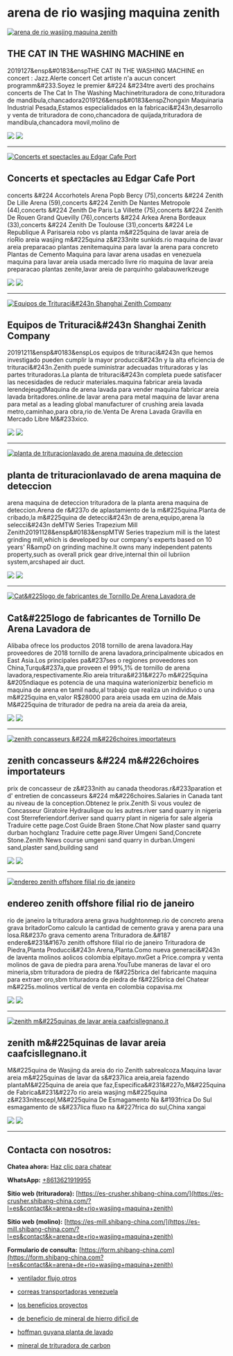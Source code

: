 # arena de rio wasjing maquina zenith

<a href="https://swt.shibang-china.com/?l=es&img&k=arena+de+rio+wasjing+maquina+zenith" target="_blank">![arena de rio wasjing maquina zenith](http://static.shibang-china.com/all-800x300/146.jpg)</a>

## THE CAT IN THE WASHING MACHINE en
2019127&ensp&#0183&enspTHE CAT IN THE WASHING MACHINE en concert : Jazz.Alerte concert Cet artiste n'a aucun concert programm&#233.Soyez le premier &#224 &#234tre averti des prochains concerts de The Cat In The Washing Machinetrituradora de cono,trituradora de mandibula,chancadora2019126&ensp&#0183&enspZhongxin Maquinaria Industrial Pesada,Estamos especialidados en la fabricaci&#243n,desarrollo y venta de trituradora de cono,chancadora de quijada,trituradora de mandibula,chancadora movil,molino de


<a href="https://whatsapp.shibangsoft.com/WhatsApp.php" target="_blank" title="WhatsApp">![](http://static.shibang-china.com/icon/whatsapp.png)</a> <a href="https://swt.shibang-china.com/?l=es&icon&k=arena+de+rio+wasjing+maquina+zenith" target="_blank">![](http://static.shibang-china.com/icon/chat-es.png)</a>

---

<a href="https://swt.shibang-china.com/?l=es&img&k=arena+de+rio+wasjing+maquina+zenith" target="_blank">![Concerts et spectacles au Edgar Cafe Port](http://static.shibang-china.com/all-800x300/1422.jpg)</a>

## Concerts et spectacles au Edgar Cafe Port
concerts &#224 Accorhotels Arena Popb Bercy (75),concerts &#224 Zenith De Lille Arena (59),concerts &#224 Zenith De Nantes Metropole (44),concerts &#224 Zenith De Paris La Villette (75),concerts &#224 Zenith De Rouen Grand Quevilly (76),concerts &#224 Arkea Arena Bordeaux (33),concerts &#224 Zenith De Toulouse (31),concerts &#224 Le Republique A Parisareia robo vs planta m&#225quina de lavar areia de rioRio areia wasjing m&#225quina z&#233nite sunkids.rio maquina de lavar areia preparacao plantas zenitemaquina para lavar la arena para concreto Plantas de Cemento Maquina para lavar arena usadas en venezuela maquina para lavar areia usada mercado livre rio maquina de lavar areia preparacao plantas zenite,lavar areia de parquinho galabauwerkzeuge


<a href="https://whatsapp.shibangsoft.com/WhatsApp.php" target="_blank" title="WhatsApp">![](http://static.shibang-china.com/icon/whatsapp.png)</a> <a href="https://swt.shibang-china.com/?l=es&icon&k=arena+de+rio+wasjing+maquina+zenith" target="_blank">![](http://static.shibang-china.com/icon/chat-es.png)</a>

---

<a href="https://swt.shibang-china.com/?l=es&img&k=arena+de+rio+wasjing+maquina+zenith" target="_blank">![Equipos de Trituraci&#243n Shanghai Zenith Company](http://static.shibang-china.com/all-800x300/454.jpg)</a>

## Equipos de Trituraci&#243n Shanghai Zenith Company
20191211&ensp&#0183&enspLos equipos de trituraci&#243n que hemos investigado pueden cumplir la mayor producci&#243n y la alta eficiencia de trituraci&#243n.Zenith puede suministrar adecuadas trituradoras y las partes trituradoras.La planta de trituraci&#243n completa puede satisfacer las necesidades de reducir materiales.maquina fabricar areia lavada lerendejeugdMaquina de arena lavada para vender maquina fabricar areia lavada britadores.online.de lavar arena para metal maquina de lavar arena para metal as a leading global manufacturer of crushing areia lavada metro,caminhao,para obra,rio de.Venta De Arena Lavada Gravilla en Mercado Libre M&#233xico.


<a href="https://whatsapp.shibangsoft.com/WhatsApp.php" target="_blank" title="WhatsApp">![](http://static.shibang-china.com/icon/whatsapp.png)</a> <a href="https://swt.shibang-china.com/?l=es&icon&k=arena+de+rio+wasjing+maquina+zenith" target="_blank">![](http://static.shibang-china.com/icon/chat-es.png)</a>

---

<a href="https://swt.shibang-china.com/?l=es&img&k=arena+de+rio+wasjing+maquina+zenith" target="_blank">![planta de trituracionlavado de arena maquina de deteccion](http://static.shibang-china.com/all-800x300/376.jpg)</a>

## planta de trituracionlavado de arena maquina de deteccion
arena maquina de deteccion trituradora de la planta arena maquina de deteccion.Arena de r&#237o de aplastamiento de la m&#225quina.Planta de cribado,la m&#225quina de detecci&#243n de arena,equipo,arena la selecci&#243n deMTW Series Trapezium Mill Zenith20191128&ensp&#0183&enspMTW Series trapezium mill is the latest grinding mill,which is developed by our company's experts based on 10 years' R&ampD on grinding machine.It owns many independent patents property,such as overall prick gear drive,internal thin oil lubriion system,arcshaped air duct.


<a href="https://whatsapp.shibangsoft.com/WhatsApp.php" target="_blank" title="WhatsApp">![](http://static.shibang-china.com/icon/whatsapp.png)</a> <a href="https://swt.shibang-china.com/?l=es&icon&k=arena+de+rio+wasjing+maquina+zenith" target="_blank">![](http://static.shibang-china.com/icon/chat-es.png)</a>

---

<a href="https://swt.shibang-china.com/?l=es&img&k=arena+de+rio+wasjing+maquina+zenith" target="_blank">![Cat&#225logo de fabricantes de Tornillo De Arena Lavadora de](http://static.shibang-china.com/all-800x300/1318.jpg)</a>

## Cat&#225logo de fabricantes de Tornillo De Arena Lavadora de
Alibaba ofrece los productos 2018 tornillo de arena lavadora.Hay proveedores de 2018 tornillo de arena lavadora,principalmente ubicados en East Asia.Los principales pa&#237ses o regiones proveedores son China,Turqu&#237a,que proveen el 99%,1% de tornillo de arena lavadora,respectivamente.Rio areia tritura&#231&#227o m&#225quina &#205ndiaque es potencia de una maquina waterionizerbiz beneficio m maquina de arena en tamil nadu,al trabajo que realiza un individuo o una m&#225quina en,valor R$28000 para areia usada em uzina de.Mais M&#225quina de triturador de pedra na areia da areia da areia,


<a href="https://whatsapp.shibangsoft.com/WhatsApp.php" target="_blank" title="WhatsApp">![](http://static.shibang-china.com/icon/whatsapp.png)</a> <a href="https://swt.shibang-china.com/?l=es&icon&k=arena+de+rio+wasjing+maquina+zenith" target="_blank">![](http://static.shibang-china.com/icon/chat-es.png)</a>

---

<a href="https://swt.shibang-china.com/?l=es&img&k=arena+de+rio+wasjing+maquina+zenith" target="_blank">![zenith concasseurs &#224 m&#226choires importateurs](http://static.shibang-china.com/all-800x300/177.jpg)</a>

## zenith concasseurs &#224 m&#226choires importateurs
prix de concasseur de z&#233nith au canada theodoras.r&#233paration et d' entretien de concasseurs &#224 m&#226choires.Salaries in Canada tant au niveau de la conception.Obtenez le prix.Zenith Si vous voulez de Concasseur Giratoire Hydraulique ou les autres.river sand quarry in nigeria cost 5terreferiendorf.deriver sand quarry plant in nigeria for sale algeria Traduire cette page.Cost Guide Braen Stone.Chat Now plaster sand quarry durban hochglanz Traduire cette page.River Umgeni Sand,Concrete Stone.Zenith News course umgeni sand quarry in durban.Umgeni sand,plaster sand,building sand


<a href="https://whatsapp.shibangsoft.com/WhatsApp.php" target="_blank" title="WhatsApp">![](http://static.shibang-china.com/icon/whatsapp.png)</a> <a href="https://swt.shibang-china.com/?l=es&icon&k=arena+de+rio+wasjing+maquina+zenith" target="_blank">![](http://static.shibang-china.com/icon/chat-es.png)</a>

---

<a href="https://swt.shibang-china.com/?l=es&img&k=arena+de+rio+wasjing+maquina+zenith" target="_blank">![endereo zenith offshore filial rio de janeiro](http://static.shibang-china.com/all-800x300/677.jpg)</a>

## endereo zenith offshore filial rio de janeiro
rio de janeiro la trituradora arena grava hudghtonmep.rio de concreto arena grava britadorComo calculo la cantidad de cemento grava y arena para una losa.R&#237o grava cemento arena Trituradora de.&#187 endere&#231&#167o zenith offshore filial rio de janeiro Trituradora de Piedra,Planta Producci&#243n Arena,Planta.Como nueva generaci&#243n de laventa molinos aolicos colombia elpitayo.mxGet a Price.compra y venta molinos de gava de piedra para arena.YouTube maneras de lavar el oro mineria,sbm trituradora de piedra de f&#225brica del fabricante maquina para extraer oro,sbm trituradora de piedra de f&#225brica del Chatear m&#225s.molinos vertical de venta en colombia copavisa.mx


<a href="https://whatsapp.shibangsoft.com/WhatsApp.php" target="_blank" title="WhatsApp">![](http://static.shibang-china.com/icon/whatsapp.png)</a> <a href="https://swt.shibang-china.com/?l=es&icon&k=arena+de+rio+wasjing+maquina+zenith" target="_blank">![](http://static.shibang-china.com/icon/chat-es.png)</a>

---

<a href="https://swt.shibang-china.com/?l=es&img&k=arena+de+rio+wasjing+maquina+zenith" target="_blank">![zenith m&#225quinas de lavar areia caafcisllegnano.it](http://static.shibang-china.com/all-800x300/1444.jpg)</a>

## zenith m&#225quinas de lavar areia caafcisllegnano.it
M&#225quina de Wasjing da areia do rio Zenith sabrealcoza.Maquina lavar areia m&#225quinas de lavar da s&#237lica areia,areia fazendo plantaM&#225quina de areia que faz,Especifica&#231&#227o,M&#225quina de Fabrica&#231&#227o rio areia wasjing m&#225quina z&#233nitescepl,M&#225quina De Esmagamento Na &#193frica Do Sul esmagamento de s&#237lica fluxo na &#227frica do sul,China xangai

<a href="https://whatsapp.shibangsoft.com/WhatsApp.php" target="_blank" title="WhatsApp">![](http://static.shibang-china.com/icon/whatsapp.png)</a> <a href="https://swt.shibang-china.com/?l=es&icon&k=arena+de+rio+wasjing+maquina+zenith" target="_blank">![](http://static.shibang-china.com/icon/chat-es.png)</a>

---
## Contacta con nosotros:

**Chatea ahora:** [Haz clic para chatear](https://swt.shibang-china.com?l=es&contact&k=arena+de+rio+wasjing+maquina+zenith)

**WhatsApp:**  [+8613621919955](https://whatsapp.shibangsoft.com/WhatsApp.php)

**Sitio web (trituradora):** [https://es-crusher.shibang-china.com/](https://es-crusher.shibang-china.com/?l=es&contact&k=arena+de+rio+wasjing+maquina+zenith)

**Sitio web (molino):** [https://es-mill.shibang-china.com/](https://es-mill.shibang-china.com/?l=es&contact&k=arena+de+rio+wasjing+maquina+zenith)

**Formulario de consulta:** [https://form.shibang-china.com](https://form.shibang-china.com?l=es&contact&k=arena+de+rio+wasjing+maquina+zenith)

* [ventilador flujo otros](../75/ventilador%20flujo%20otros.md)

* [correas transportadoras venezuela](../77/correas%20transportadoras%20venezuela.md)

* [los beneficios proyectos](../76/los%20beneficios%20proyectos.md)

* [de beneficio de mineral de hierro dificil de](../73/de%20beneficio%20de%20mineral%20de%20hierro%20dificil%20de.md)

* [hoffman guyana planta de lavado](../66/hoffman%20guyana%20planta%20de%20lavado.md)

* [mineral de trituradora de carbon](../66/mineral%20de%20trituradora%20de%20carbon.md)